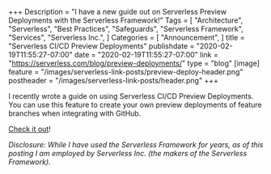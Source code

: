 +++
Description = "I have a new guide out on Serverless Preview Deployments with the Serverless Framework!"
Tags = [
  "Architecture",
  "Serverless",
  "Best Practices",
  "Safeguards",
  "Serverless Framework",
  "Services",
  "Serverless Inc.",
]
Categories = [
  "Announcement",
]
title = "Serverless CI/CD Preview Deployments"
publishdate = "2020-02-19T11:55:27-07:00"
date = "2020-02-19T11:55:27-07:00"
link = "https://serverless.com/blog/preview-deployments/"
type = "blog"
[image]
    feature = "/images/serverless-link-posts/preview-deploy-header.png"
    postheader = "/images/serverless-link-posts/header.png"
+++

I recently wrote a guide on using Serverless CI/CD Preview Deployments. You can use this feature to create your own preview deployments of feature branches when integrating with GitHub.<!--more-->

[Check it out](https://serverless.com/blog/preview-deployments/)! 

*Disclosure: While I have used the Serverless Framework for years, as of this posting I am employed by Serverless Inc. (the makers of the Serverless Framework).*